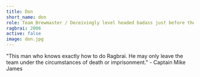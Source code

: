 ```yaml
---
title: Don
short_name: don
role: Team Brewmaster / Deceivingly level headed badass just before the riot.
ragbrai: 2006
active: false
image: don.jpg
---
```

"This man who knows exactly how to do Ragbrai. He may only leave the team under the circumstances of death or imprisonment." - Captain Mike James
